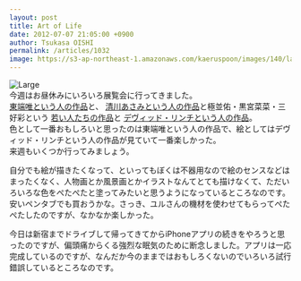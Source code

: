 ```yaml
---
layout: post
title: Art of Life
date: 2012-07-07 21:05:00 +0900
author: Tsukasa OISHI
permalink: /articles/1032
image: https://s3-ap-northeast-1.amazonaws.com/kaeruspoon/images/140/large.JPG?1341662716
---
```



![Large](https://s3-ap-northeast-1.amazonaws.com/kaeruspoon/images/140/large.JPG?1341662716)  
今週はお昼休みにいろいろ展覧会に行ってきました。  
 [東端唯という人の作品](http://artfrontgallery.com/exhibition/archive/2012_06/892.html)と、 [清川あさみという人の作品](http://www2.seibu.jp/wsc/020/N000050300/0/info_d)と極並佑・黒宮菜菜・三好彩という [若い人たちの作品](http://www.hikarie8.com/cube/2012/06/post.shtml)と [デヴィッド・リンチという人の作品](http://www.hikarie8.com/artgallery/2012/04/post-1.shtml)。  
色として一番おもしろいと思ったのは東端唯という人の作品で、絵としてはデヴィッド・リンチという人の作品が見ていて一番楽しかった。  
来週もいくつか行ってみましょう。  

自分でも絵が描きたくなって、といってもぼくは不器用なので絵のセンスなどはまったくなく、人物画とか風景画とかイラストなんてとても描けなくて、ただいろいろな色をぺたぺたと塗ってみたいと思うようになっているところなのです。安いペンタブでも買おうかな。さっき、ユルさんの機材を使わせてもらってぺたぺたしたのですが、なかなか楽しかった。  

今日は新宿までドライブして帰ってきてからiPhoneアプリの続きをやろうと思ったのですが、偏頭痛からくる強烈な眠気のために断念しました。アプリは一応完成しているのですが、なんだか今のままではおもしろくないのでいろいろ試行錯誤しているところなのです。  

